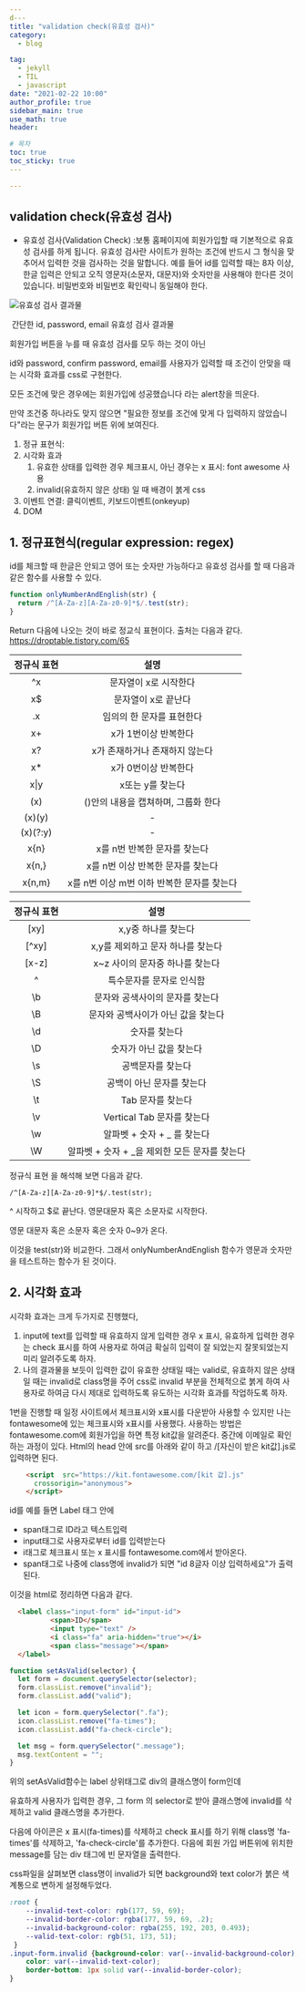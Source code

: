 ```yaml
---
d---
title: "validation check(유효성 검사)"
category:
  - blog

tag:
  - jekyll
  - TIL
  - javascript
date: "2021-02-22 10:00"
author_profile: true
sidebar_main: true
use_math: true
header:

# 목차
toc: true  
toc_sticky: true 
​---

---
```


## validation check(유효성 검사)



* 유효성 검사(Validation Check) :보통 홈페이지에 회원가입할 때 기본적으로 유효성 검사를 하게 됩니다. 유효성 검사란 사이트가 원하는 조건에 반드시 그 형식을 맞추어서 입력한 것을 검사하는 것을 말합니다. 예를 들어 id를 입력할 때는 8자 이상, 한글 입력은 안되고 오직 영문자(소문자, 대문자)와 숫자만을 사용해야 한다른 것이 있습니다. 비밀번호와 비밀번호 확인락니 동일해야 한다. 



![유효성 검사 결과물](/Users/mac/Desktop/blog/JinHyungBAE.github.io/assets/gif/validationCheckj(simple).gif)                      

​                          간단한 id, password, email 유효성 검사 결과물

회원가입 버튼을 누를 때 유효성 검사를 모두 하는 것이 아닌

id와 password, confirm password, email를 사용자가 입력할 때 조건이 안맞을 때는 시각화 효과를 css로 구현한다. 

모든 조건에 맞은 경우에는 회원가입에 성공했습니다 라는 alert창을 띄운다. 

만약 조건중 하나라도 맞지 않으면 "필요한 정보를 조건에 맞게 다 입력하지 않았습니다"라는 문구가 회원가입 버튼 위에 보여진다. 

1. 정규 표현식: 
2. 시각화 효과
   1. 유효한 상태를 입력한 경우 체크표시, 아닌 경우는 x 표시: font awesome 사용
   2. invalid(유효하지 않은 상태) 일 때 배경이 붉게 css
3. 이벤트 연결: 클릭이벤트, 키보드이벤트(onkeyup)
4. DOM

## 1. 정규표현식(regular expression: regex)

id를 체크할 때 한글은 안되고 영어 또는 숫자만 가능하다고 유효성 검사를 할 때 다음과 같은 함수를 사용할 수 있다. 

```js
function onlyNumberAndEnglish(str) {
  return /^[A-Za-z][A-Za-z0-9]*$/.test(str);
}
```

Return 다음에 나오는 것이 바로 정교식 표현이다. 출처는 다음과 같다. https://droptable.tistory.com/65



| 정규식 표현 |                    설명                    |
| :---------: | :----------------------------------------: |
|     ^x      |           문자열이 x로 시작한다            |
|     x$      |            문자열이 x로 끝난다             |
|     .x      |         임의의 한 문자를 표현한다          |
|     x+      |            x가 1번이상 반복한다            |
|     x?      |       x가 존재하거나 존재하지 않는다       |
|     x*      |            x가 0번이상 반복한다            |
|    x\|y     |              x또는 y를 찾는다              |
|     (x)     |    ()안의 내용을 캡쳐하며, 그룹화 한다     |
|   (x)(y)    |                     -                      |
|  (x)(?:y)   |                     -                      |
|    x{n}     |        x를 n번 반복한 문자를 찾는다        |
|    x{n,}    |     x를 n번 이상 반복한 문자를 찾는다      |
|   x{n,m}    | x를 n번 이상 m번 이하 반복한 문자를 찾는다 |

| 정규식 표현 |                     설명                      |
| :---------: | :-------------------------------------------: |
|    [xy]     |              x,y중 하나를 찾는다              |
|    [^xy]    |       x,y를 제외하고 문자 하나를 찾는다       |
|    [x-z]    |        x~z 사이의 문자중 하나를 찾는다        |
|     \^      |           특수문자를 문자로 인식함            |
|     \b      |        문자와 공색사이의 문자를 찾는다        |
|     \B      |      문자와 공백사이가 아닌 값을 찾는다       |
|     \d      |                 숫자를 찾는다                 |
|     \D      |            숫자가 아닌 값을 찾는다            |
|     \s      |               공백문자를 찾는다               |
|     \S      |           공백이 아닌 문자를 찾는다           |
|     \t      |               Tab 문자를 찾는다               |
|     \v      |          Vertical Tab 문자를 찾는다           |
|     \w      |          알파벳 + 숫자 + _ 를 찾는다          |
|     \W      | 알파벳 + 숫자 + _을 제외한 모든 문자를 찾는다 |

정규식 표현  을 해석해 보면 다음과 같다. 

``` /^[A-Za-z][A-Za-z0-9]*$/.test(str); ```



^ 시작하고 $로 끝난다. 영문대문자 혹은 소문자로 시작한다. 

영문 대문자 혹은 소문자 혹은 숫자 0~9가 온다. 

이것을 test(str)와 비교한다. 그래서 onlyNumberAndEnglish 함수가 영문과 숫자만을 테스트하는 함수가 된 것이다. 

## 2. 시각화 효과

시각화 효과는 크게 두가지로 진행했다, 

1.  input에 text를 입력할 때 유효하지 않게 입력한 경우 x 표시, 유효하게 입력한 경우는 check 표시를 하여 사용자로 하여금 확실히 입력이 잘 되었는지 잘못되었는지 미리 알려주도록 하자. 
2. 나의 결과물을 보듯이 입력한 값이 유효한 상태일 때는 valid로, 유효하지 않은 상태일 때는 invalid로 class명을 주어 css로  invalid 부분을 전체적으로 붉게 하여 사용자로 하여금 다시 제대로 입력하도록 유도하는 시각화 효과를 작업하도록 하자. 

1번을 진행할 때 일정 사이트에서 체크표시와 x표시를 다운받아 사용할 수 있지만 나는 fontawesome에 있는 체크표시와 x표시를 사용했다. 사용하는 방법은 fontawesome.com에 회원가입을 하면 특정 kit값을 알려준다. 중간에 이메일로 확인하는 과정이 있다. Html의 head 안에 src를 아래와 같이 하고 /[자신이 받은 kit값].js로 입력하면 된다. 

```html 
    <script  src="https://kit.fontawesome.com/[kit 값].js"
      crossorigin="anonymous">
    </script>
```

id를 예를 들면 Label 태그 안에 

* span태그로 ID라고 텍스트입력
* input태그로 사용자로부터 id를 입력받는다
* i태그로 체크표시 또는 x 표시를 fontawesome.com에서 받아온다.
* span태그로 나중에 class명에 invalid가 되면 "id 8글자 이상 입력하세요"가 출력된다. 

이것을 html로 정리하면 다음과 같다. 

```html
  <label class="input-form" id="input-id">
          <span>ID</span>
          <input type="text" />
          <i class="fa" aria-hidden="true"></i>
          <span class="message"></span>
  </label>
```

```javascript
function setAsValid(selector) {
  let form = document.querySelector(selector);
  form.classList.remove("invalid");
  form.classList.add("valid");

  let icon = form.querySelector(".fa");
  icon.classList.remove("fa-times");
  icon.classList.add("fa-check-circle");

  let msg = form.querySelector(".message");
  msg.textContent = "";
}
```

위의 setAsValid함수는 label 상위태그로 div의 클래스명이 form인데

유효하게 사용자가 입력한 경우, 그 form 의 selector로 받아 클래스명에 invalid를 삭제하고 valid 클래스명을 추가한다. 

다음에 아이콘은 x 표시(fa-times)를 삭제하고 check 표시를 하기 위해 class명 'fa-times'를 삭제하고, 'fa-check-circle'를 추가한다. 다음에 회원 가입 버튼위에 위치한 message를 담는 div 태그에 빈 문자열을 출력한다. 

css파일을 살펴보면 class명이 invalid가 되면 background와 text color가 붉은 색 계통으로 변하게 설정해두었다. 

```css 
:root {
    --invalid-text-color: rgb(177, 59, 69);
    --invalid-border-color: rgba(177, 59, 69, .2);
    --invalid-background-color: rgba(255, 192, 203, 0.493);
    --valid-text-color: rgb(51, 173, 51);
 }  
.input-form.invalid {background-color: var(--invalid-background-color);
​    color: var(--invalid-text-color);
​    border-bottom: 1px solid var(--invalid-border-color);
}
```

  



